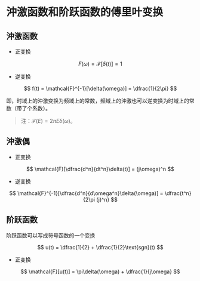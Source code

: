 # 沖激函数和阶跃函数的傅里叶变换

## 沖激函数

* 正变换

$$
F(\omega) = \mathcal{F}[\delta(t)] = 1
$$

* 逆变换

$$
f(t) = \mathcal{F}^{-1}[\delta(\omega)] = \dfrac{1}{2\pi}
$$

即，时域上的沖激变换为频域上的常数，频域上的沖激也可以逆变换为时域上的常数（带了个系数）。

> 注：$\mathcal{F}(E) = 2\pi E\delta(\omega)$。

## 沖激偶

* 正变换

$$
\mathcal{F}[\dfrac{d^n}{dt^n}\delta(t)] = (j\omega)^n
$$

* 逆变换

$$
\mathcal{F}^{-1}[\dfrac{d^n}{d\omega^n}\delta(\omega)] = \dfrac{t^n}{2\pi (j)^n}
$$

## 阶跃函数

阶跃函数可以写成符号函数的一个变换

$$
u(t) = \dfrac{1}{2} + \dfrac{1}{2}\text{sgn}(t)
$$

* 正变换

$$
\mathcal{F}[u(t)] = \pi\delta(\omega) + \dfrac{1}{j\omega}
$$